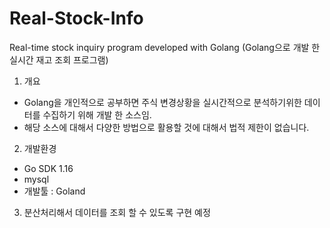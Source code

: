 # Real-Stock-Info
Real-time stock inquiry program developed with Golang (Golang으로 개발 한 실시간 재고 조회 프로그램)

1. 개요
 - Golang을 개인적으로 공부하면 주식 변경상황을 실시간적으로 분석하기위한 데이터를 수집하기 위해 개발 한 소스임.
 - 해당 소스에 대해서 다양한 방법으로 활용할 것에 대해서 법적 제한이 없습니다. 

2. 개발환경 
  - Go SDK 1.16 
  - mysql 
  - 개발툴 : Goland 
  
3. 분산처리해서 데이터를 조회 할 수 있도록 구현 예정

  


